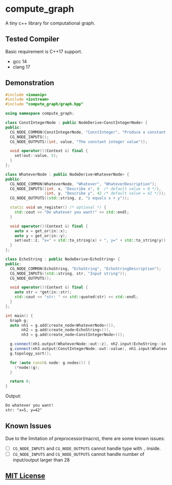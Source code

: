 # compute_graph

A tiny c++ library for computational graph.

## Tested Compiler

Basic requirement is C++17 support.

- gcc 14
- clang 17

## Demonstration

```cpp
#include <iomanip>
#include <iostream>
#include "compute_graph/graph.hpp"

using namespace compute_graph;

class ConstIntegerNode : public NodeDerive<ConstIntegerNode> {
public:
  CG_NODE_COMMON(ConstIntegerNode, "ConstInteger", "Produce a constant integer value");
  CG_NODE_INPUTS();
  CG_NODE_OUTPUTS((int, value, "The constant integer value"));

  void operator()(Context &) final {
    set(out::value, 5);
  }
};

class WhateverNode : public NodeDerive<WhateverNode> {
public:
  CG_NODE_COMMON(WhateverNode, "Whatever", "WhateverDescription");
  CG_NODE_INPUTS((int, x, "Describe x", 0  /* default value = 0 */),
                 (int, y, "Describe y", 42 /* default value = 42 */));
  CG_NODE_OUTPUTS((std::string, z, "z equals x + y"));

  static void on_register() /* optional */ {
    std::cout << "Do whatever you want!" << std::endl;
  }

  void operator()(Context &) final {
    auto x = get_or(in::x);
    auto y = get_or(in::y);
    set(out::z, "x=" + std::to_string(x) + ", y=" + std::to_string(y));
  }
};

class EchoString : public NodeDerive<EchoString> {
public:
  CG_NODE_COMMON(EchoString, "EchoString", "EchoStringDescription");
  CG_NODE_INPUTS((std::string, str, "Input string"));
  CG_NODE_OUTPUTS();

  void operator()(Context &) final {
    auto str = *get(in::str);
    std::cout << "str: " << std::quoted(str) << std::endl;
  }
};

int main() {
  Graph g;
  auto nh1 = g.add(create_node<WhateverNode>()),
       nh2 = g.add(create_node<EchoString>()),
       nh3 = g.add(create_node<ConstIntegerNode>());

  g.connect(nh1.output(WhateverNode::out::z), nh2.input(EchoString::in::str));
  g.connect(nh3.output(ConstIntegerNode::out::value), nh1.input(WhateverNode::in::x));
  g.topology_sort();

  for (auto const& node: g.nodes()) {
    (*node)(g);
  }

  return 0;
}
```

Output:
```txt
Do whatever you want!
str: "x=5, y=42"
```

## Known Issues

Due to the limitation of preprocessor(macro), there are some known issues:

- [ ] `CG_NODE_INPUTS` and `CG_NODE_OUTPUTS` cannot handle type with `,` inside.
- [ ] `CG_NODE_INPUTS` and `CG_NODE_OUTPUTS` cannot handle number of input/output larger than 28

## [MIT License](LICENSE)
